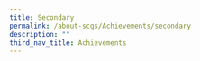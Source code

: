 ```yaml
---
title: Secondary
permalink: /about-scgs/Achievements/secondary
description: ""
third_nav_title: Achievements
---
```

